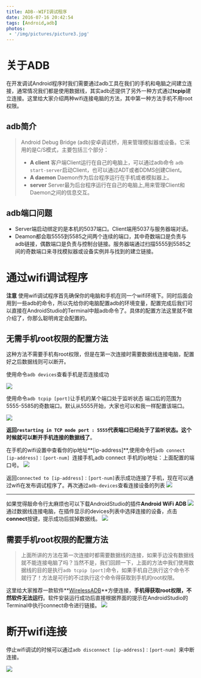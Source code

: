 ```yaml
---
title: ADB--WIFI调试程序
date: 2016-07-16 20:42:54
tags: [Android,adb]
photos:
 - '/img/pictures/picture3.jpg'
---
```

# 关于ADB
在开发调试Android程序时我们需要通过adb工具在我们的手机和电脑之间建立连接，通常情况我们都是使用数据线，其实adb还提供了另外一种方式通过**tcpip**建立连接。这里给大家介绍两种wifi连接电脑的方法，其中第一种方法手机不用root权限。

<!-- more -->
## adb简介
> Android Debug Bridge (adb)安卓调试桥，用来管理模拟器或设备。它采用的是C/S模式，主要包括三个部分：
> - **A client** 客户端Client运行在自己的电脑上，可以通过adb命令 `adb start-server`启动Client，也可以通过ADT或者DDMS创建Client。
> - **A daemon** Daemon作为后台程序运行在手机或者模拟器上。
> - **server** Server最为后台程序运行在自己的电脑上,用来管理Client和Daemon之间的信息交互。

## adb端口问题
- Server端启动绑定的是本机的5037端口。Client端用5037与服务器端对话。
- Deamon都会取5555到5585之间两个连续的端口，其中奇数端口是负责与adb链接，偶数端口是负责与控制台链接。服务器端通过扫描5555到5585之间的奇数端口来寻找模拟器或设备实例并与找到的建立链接。 　

# 通过wifi调试程序

**注意** 使用wifi调试程序首先确保你的电脑和手机在同一个wifi环境下。同时后面会用到一些adb的命令，所以先给你的电脑配置adb的环境变量，配置完成后我们可以直接在AndroidStudio的Terminal中敲adb命令了。具体的配置方法这里就不做介绍了，你那么聪明肯定会配置的。

## 无需手机root权限的配置方法

这种方法不需要手机有root权限，但是在第一次连接时需要数据线连接电脑，配置好之后数据线则可以断开。

使用命令`adb devices`查看手机是否连接成功

![](http://upload-images.jianshu.io/upload_images/2352140-efc18e9904edf47e.png?imageMogr2/auto-orient/strip%7CimageView2/2/w/1240)

使用命令`adb tcpip [port]`让手机的某个端口处于监听状态
端口后的范围为5555-5585的奇数端口。默认从5555开始，大家也可以和我一样配置该端口。

![](http://upload-images.jianshu.io/upload_images/2352140-0e137c4c7c235c9c.png?imageMogr2/auto-orient/strip%7CimageView2/2/w/1240)

**返回`restarting in TCP mode port : 5555`代表端口已经处于了监听状态。这个时候就可以断开手机连接的数据线了**。

在手机的wifi设置中查看你的ip地址**[ip-address]**,使用命令行`adb connect [ip-address]：[port-num] `连接手机,adb connect 手机的ip地址：上面配置的端口号。
![](http://upload-images.jianshu.io/upload_images/2352140-454c5b380c179614.png?imageMogr2/auto-orient/strip%7CimageView2/2/w/1240)

返回`connected to [ip-address]：[port-num]`表示成功连接了手机，现在可以通过wifi在发布调试程序了。再次通过`adb-devices`查看连接设备的列表
![](http://upload-images.jianshu.io/upload_images/2352140-b9170c4e2b8f9de3.png?imageMogr2/auto-orient/strip%7CimageView2/2/w/1240)


----------


如果觉得敲命令行太麻烦也可以下载AndroidStudio的插件**Android WiFi ADB**
![](http://upload-images.jianshu.io/upload_images/2352140-4b342d21c1699203.png?imageMogr2/auto-orient/strip%7CimageView2/2/w/1240)
通过数据线连接电脑，在插件显示的devices列表中选择连接的设备，点击**connect**按键，提示成功后拔掉数据线。
![](http://upload-images.jianshu.io/upload_images/2352140-9206c6c18e639eb4.png?imageMogr2/auto-orient/strip%7CimageView2/2/w/1240)

## 需要手机root权限的配置方法

> 上面所讲的方法在第一次连接时都需要数据线的连接，如果手边没有数据线就不能连接电脑了吗？当然不是，我们回顾一下，上面的方法中我们使用数据线的目的是执行`adb tcpip [port]`命令，如果手机自己执行这个命令不就行了！方法是可行的不过执行这个命令得获取到手机的root权限。

这里给大家推荐一款软件**[WirelessADB](http://www.wandoujia.com/apps/me.meowo.adb)**方便连接，**手机得获取root权限，不然软件无法运行**。软件安装运行成功后直接根据界面的提示在AndroidStudio的Terminal中执行connect命令进行链接。
![](http://upload-images.jianshu.io/upload_images/2352140-eb916c7a7fbd21c5.png?imageMogr2/auto-orient/strip%7CimageView2/2/w/1240)
# 断开wifi连接

停止wifi调试的时候可以通过`adb disconnect [ip-address]：[port-num] `来中断连接。

![](http://upload-images.jianshu.io/upload_images/2352140-3ba4fbd6886d691e.png?imageMogr2/auto-orient/strip%7CimageView2/2/w/1240)